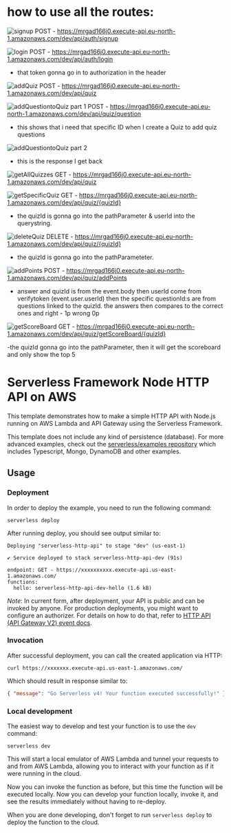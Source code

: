 <!--
title: 'AWS Simple HTTP Endpoint example in NodeJS'
description: 'This template demonstrates how to make a simple HTTP API with Node.js running on AWS Lambda and API Gateway using the Serverless Framework.'
layout: Doc
framework: v4
platform: AWS
language: nodeJS
authorLink: 'https://github.com/serverless'
authorName: 'Serverless, Inc.'
authorAvatar: 'https://avatars1.githubusercontent.com/u/13742415?s=200&v=4'
-->

# how to use all the routes:

![signup](./images/signUp.png)
POST - https://mrgad166j0.execute-api.eu-north-1.amazonaws.com/dev/api/auth/signup

![login](./images/logIn.png)
POST - https://mrgad166j0.execute-api.eu-north-1.amazonaws.com/dev/api/auth/login

- that token gonna go in to authorization in the header

![addQuiz](./images/createQuiz.png)
POST - https://mrgad166j0.execute-api.eu-north-1.amazonaws.com/dev/api/quiz

![addQuestiontoQuiz part 1](./images/addQuestionBefore.png)
POST - https://mrgad166j0.execute-api.eu-north-1.amazonaws.com/dev/api/quiz/question

- this shows that i need that specific ID when I create a Quiz to add quiz questions

![addQuestiontoQuiz part 2](./images/addQuestionafter.png)

- this is the response I get back

![getAllQuizzes](./images/getAllQuizes.png)
GET - https://mrgad166j0.execute-api.eu-north-1.amazonaws.com/dev/api/quiz

![getSpecificQuiz](./images/getSpecificQuiz.png)
GET - https://mrgad166j0.execute-api.eu-north-1.amazonaws.com/dev/api/quiz/{quizId}

- the quizId is gonna go into the pathParameter & userId into the querystring.

![deleteQuiz](./images/deletedQuiz.png)
DELETE - https://mrgad166j0.execute-api.eu-north-1.amazonaws.com/dev/api/quiz/{quizId}

- the quizId is gonna go into the pathParameteter.

![addPoints](./images/addingScore.png)
POST - https://mrgad166j0.execute-api.eu-north-1.amazonaws.com/dev/api/quiz/addPoints

- answer and quizId is from the event.body then userId come from verifytoken (event.user.userId)
  then the specific questionId:s are from questions linked to the quizId. the answers then compares to the correct ones and right - 1p wrong 0p

![getScoreBoard](./images/getScoreBoard.png)
GET - https://mrgad166j0.execute-api.eu-north-1.amazonaws.com/dev/api/quiz/getScoreBoard/{quizId}

-the quizId gonna go into the pathParameter, then it will get the scoreboard and only show the top 5

# Serverless Framework Node HTTP API on AWS

This template demonstrates how to make a simple HTTP API with Node.js running on AWS Lambda and API Gateway using the Serverless Framework.

This template does not include any kind of persistence (database). For more advanced examples, check out the [serverless/examples repository](https://github.com/serverless/examples/) which includes Typescript, Mongo, DynamoDB and other examples.

## Usage

### Deployment

In order to deploy the example, you need to run the following command:

```
serverless deploy
```

After running deploy, you should see output similar to:

```
Deploying "serverless-http-api" to stage "dev" (us-east-1)

✔ Service deployed to stack serverless-http-api-dev (91s)

endpoint: GET - https://xxxxxxxxxx.execute-api.us-east-1.amazonaws.com/
functions:
  hello: serverless-http-api-dev-hello (1.6 kB)
```

_Note_: In current form, after deployment, your API is public and can be invoked by anyone. For production deployments, you might want to configure an authorizer. For details on how to do that, refer to [HTTP API (API Gateway V2) event docs](https://www.serverless.com/framework/docs/providers/aws/events/http-api).

### Invocation

After successful deployment, you can call the created application via HTTP:

```
curl https://xxxxxxx.execute-api.us-east-1.amazonaws.com/
```

Which should result in response similar to:

```json
{ "message": "Go Serverless v4! Your function executed successfully!" }
```

### Local development

The easiest way to develop and test your function is to use the `dev` command:

```
serverless dev
```

This will start a local emulator of AWS Lambda and tunnel your requests to and from AWS Lambda, allowing you to interact with your function as if it were running in the cloud.

Now you can invoke the function as before, but this time the function will be executed locally. Now you can develop your function locally, invoke it, and see the results immediately without having to re-deploy.

When you are done developing, don't forget to run `serverless deploy` to deploy the function to the cloud.
